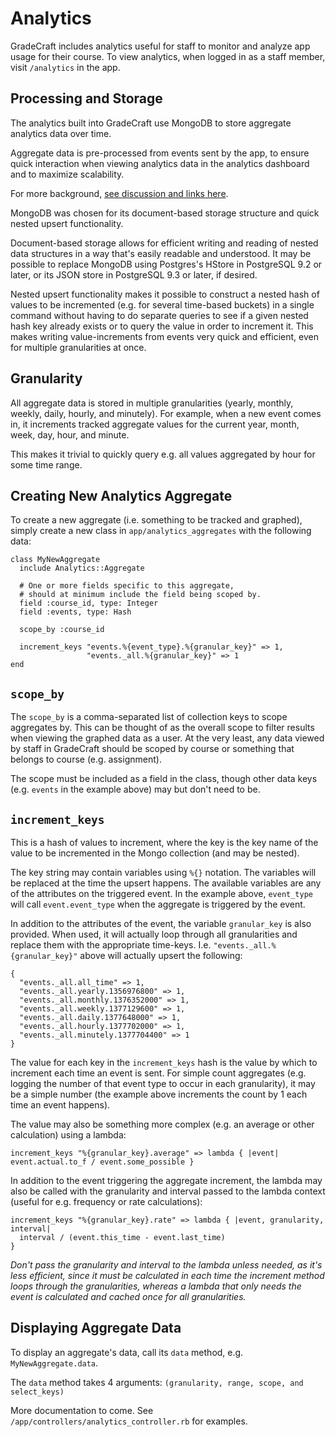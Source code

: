# Analytics

GradeCraft includes analytics useful for staff to monitor and analyze
app usage for their course. To view analytics, when logged in as a staff
member, visit `/analytics` in the app.

## Processing and Storage

The analytics built into GradeCraft use MongoDB to store aggregate
analytics data over time.

Aggregate data is pre-processed from events sent by the app, to ensure
quick interaction when viewing analytics data in the analytics dashboard
and to maximize scalability.

For more background, [see discussion and links
here](https://github.com/bellotastudios/gradecraft-development/issues/108).

MongoDB was chosen for its document-based storage structure and quick
nested upsert functionality.

Document-based storage allows for efficient
writing and reading of nested data structures in a way that's easily
readable and understood. It may be possible to replace MongoDB using
Postgres's HStore in PostgreSQL 9.2 or later, or its JSON store in
PostgreSQL 9.3 or later, if desired.

Nested upsert functionality makes it possible to construct a nested hash
of values to be incremented (e.g. for several time-based buckets) in a
single command without having to do separate queries to see if a given
nested hash key already exists or to query the value in order to
increment it. This makes writing value-increments from events very quick
and efficient, even for multiple granularities at once.

## Granularity

All aggregate data is stored in multiple granularities (yearly, monthly,
weekly, daily, hourly, and minutely). For example, when a new event
comes in, it increments tracked aggregate values for the current year,
month, week, day, hour, and minute.

This makes it trivial to quickly query e.g. all values aggregated by
hour for some time range.

## Creating New Analytics Aggregate

To create a new aggregate (i.e. something to be tracked and graphed),
simply create a new class in `app/analytics_aggregates` with the
following data:

```
class MyNewAggregate
  include Analytics::Aggregate
 
  # One or more fields specific to this aggregate,
  # should at minimum include the field being scoped by.
  field :course_id, type: Integer 
  field :events, type: Hash
  
  scope_by :course_id             

  increment_keys "events.%{event_type}.%{granular_key}" => 1,
                 "events._all.%{granular_key}" => 1
end
```

## `scope_by`

The `scope_by` is a comma-separated list of collection keys to scope
aggregates by. This can be thought of as the overall scope to filter
results when viewing the graphed data as a user. At the very least, any
data viewed by staff in GradeCraft should be scoped by course or
something that belongs to course (e.g. assignment).

The scope must be included as a field in the class, though other data
keys (e.g. `events` in the example above) may but don't need to be.

## `increment_keys`

This is a hash of values to increment, where the key is the key name of
the value to be incremented in the Mongo collection (and may be nested).

The key string may contain variables using `%{}` notation. The variables
will be replaced at the time the upsert happens. The available variables
are any of the attributes on the triggered event. In the example above,
`event_type` will call `event.event_type` when the aggregate is
triggered by the event.

In addition to the attributes of the event, the variable `granular_key`
is also provided. When used, it will actually loop through all
granularities and replace them with the appropriate time-keys. I.e.
`"events._all.%{granular_key}"` above will actually upsert the
following:

```
{
  "events._all.all_time" => 1,
  "events._all.yearly.1356976800" => 1,
  "events._all.monthly.1376352000" => 1,
  "events._all.weekly.1377129600" => 1,
  "events._all.daily.1377648000" => 1,
  "events._all.hourly.1377702000" => 1,
  "events._all.minutely.1377704400" => 1
}
```

The value for each key in the `increment_keys` hash is the value by
which to increment each time an event is sent. For simple count
aggregates (e.g. logging the number of that event type to occur in each
granularity), it may be a simple number (the example above increments
the count by 1 each time an event happens).

The value may also be something more complex (e.g. an average or other
calculation) using a lambda:

```
increment_keys "%{granular_key}.average" => lambda { |event| event.actual.to_f / event.some_possible }
```

In addition to the event triggering the aggregate increment, the lambda
may also be called with the granularity and interval passed to the
lambda context (useful for e.g. frequency or rate calculations):

```
increment_keys "%{granular_key}.rate" => lambda { |event, granularity, interval|
  interval / (event.this_time - event.last_time)
}
```

*Don't pass the granularity and interval to the lambda unless needed, as
 it's less efficient, since it must be calculated in each time the
 increment method loops through the granularities, whereas a lambda that
 only needs the event is calculated and cached once for all 
 granularities.*

## Displaying Aggregate Data

To display an aggregate's data, call its `data` method, e.g.
`MyNewAggregate.data`.

The `data` method takes 4 arguments:
`(granularity, range, scope, and select_keys)`

More documentation to come. See
`/app/controllers/analytics_controller.rb` for examples.
